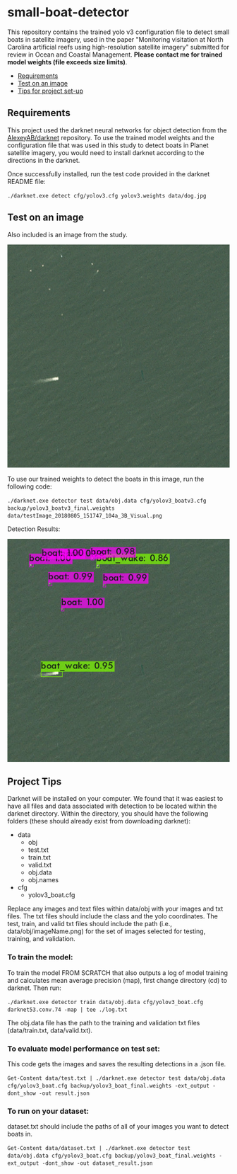 # small-boat-detector
This repository contains the trained yolo v3 configuration file to detect small boats in satellite imagery, used in the paper "Monitoring visitation at North Carolina artificial reefs using high-resolution satellite imagery" submitted for review in Ocean and Coastal Management. **Please contact me for trained model weights (file exceeds size limits)**.

- [Requirements](#Requirements)
- [Test on an image](#Test-on-an-image)
- [Tips for project set-up](#Project-Tips)


## Requirements
This project used the darknet neural networks for object detection from the [AlexeyAB/darknet](https://github.com/AlexeyAB/darknet) repository. To use the trained model weights and the configuration file that was used in this study to detect boats in Planet satellite imagery, you would need to install darknet according to the directions in the darknet.

Once successfully installed, run the test code provided in the darknet README file:

  `./darknet.exe detect cfg/yolov3.cfg yolov3.weights data/dog.jpg`

## Test on an image
Also included is an image from the study. 

![Satellite image showing boats](testImage_20180805_151747_104a_3B_Visual.png)

To use our trained weights to detect the boats in this image, run the following code:

`./darknet.exe detector test data/obj.data cfg/yolov3_boatv3.cfg backup/yolov3_boatv3_final.weights data/testImage_20180805_151747_104a_3B_Visual.png`

Detection Results:

![Satellite image now showing detection results around each boat](predictions.jpg)

## Project Tips
Darknet will be installed on your computer. We found that it was easiest to have all files and data associated with detection to be located within the darknet directory. Within the directory, you should have the following folders (these should already exist from downloading darknet):
- data
  - obj
  - test.txt
  - train.txt
  - valid.txt
  - obj.data
  - obj.names
- cfg
  - yolov3_boat.cfg

Replace any images and text files within data/obj with your images and txt files. The txt files should include the class and the yolo coordinates. The test, train, and valid txt files should include the path (i.e., data/obj/imageName.png) for the set of images selected for testing, training, and validation.

### To train the model:

To train the model FROM SCRATCH that also outputs a log of model training and calculates mean average precision (map), first change directory (cd) to darknet. Then run:

`./darknet.exe detector train data/obj.data cfg/yolov3_boat.cfg darknet53.conv.74 -map | tee ./log.txt`

The obj.data file has the path to the training and validation txt files (data/train.txt, data/valid.txt).

### To evaluate model performance on test set:

This code gets the images and saves the resulting detections in a .json file.

`Get-Content data/test.txt | ./darknet.exe detector test data/obj.data cfg/yolov3_boat.cfg backup/yolov3_boat_final.weights -ext_output -dont_show -out result.json`

### To run on your dataset:

dataset.txt should include the paths of all of your images you want to detect boats in.

`Get-Content data/dataset.txt | ./darknet.exe detector test data/obj.data cfg/yolov3_boat.cfg backup/yolov3_boat_final.weights -ext_output -dont_show -out dataset_result.json`

